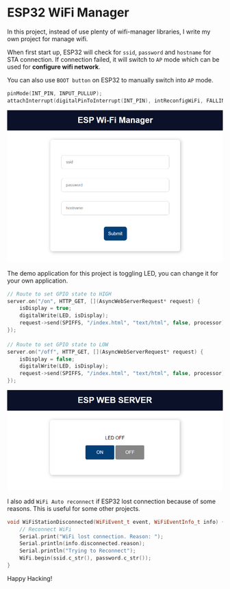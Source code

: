 # ESP32 WiFi Manager

In this project, instead of use plenty of wifi-manager libraries, I write my own project for manage wifi.

When first start up, ESP32 will check for `ssid`, `password` and  `hostname` for STA connection. If connection failed, it will switch to `AP` mode which can be used for **configure wifi network**.

You can also use `BOOT button` on ESP32 to manually switch into `AP` mode.

```cpp
pinMode(INT_PIN, INPUT_PULLUP);
attachInterrupt(digitalPinToInterrupt(INT_PIN), intReconfigWiFi, FALLING);
```

![WiFi-Manage](images/WiFi-Manage.png)

The demo application for this project is toggling LED, you can change it for your own application.

```cpp
// Route to set GPIO state to HIGH
server.on("/on", HTTP_GET, [](AsyncWebServerRequest* request) {
    isDisplay = true;
    digitalWrite(LED, isDisplay);
    request->send(SPIFFS, "/index.html", "text/html", false, processor);
});

// Route to set GPIO state to LOW
server.on("/off", HTTP_GET, [](AsyncWebServerRequest* request) {
    isDisplay = false;
    digitalWrite(LED, isDisplay);
    request->send(SPIFFS, "/index.html", "text/html", false, processor);
});
```

![WiFi-App](images/WiFi-App.png)

I also add `WiFi Auto reconnect` if ESP32 lost connection because of some reasons. This is useful for some other projects.

```cpp
void WiFiStationDisconnected(WiFiEvent_t event, WiFiEventInfo_t info) {
    // Reconnect WiFi
    Serial.print("WiFi lost connection. Reason: ");
    Serial.println(info.disconnected.reason);
    Serial.println("Trying to Reconnect");
    WiFi.begin(ssid.c_str(), password.c_str());
}
```

Happy Hacking!